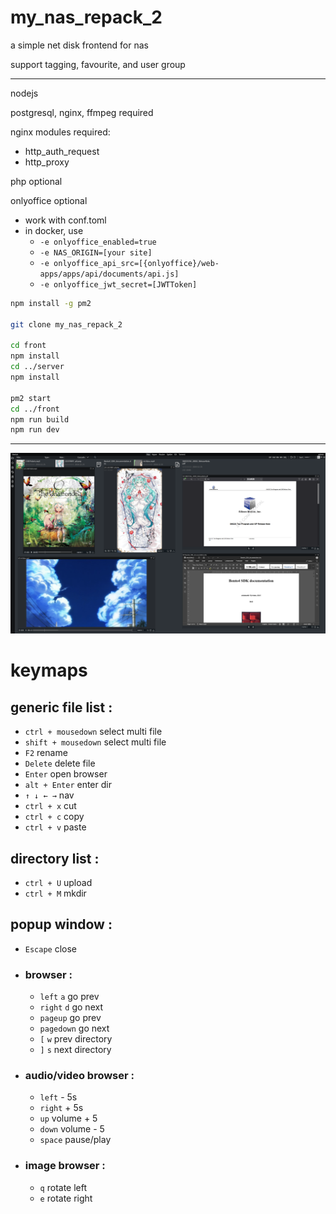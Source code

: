 # my_nas_repack_2

a simple net disk frontend for nas

support tagging, favourite, and user group

-- --
nodejs

postgresql, nginx, ffmpeg required

nginx modules required:
  - http_auth_request
  - http_proxy

php optional

onlyoffice optional
  - work with conf.toml
  - in docker, use
    - `-e onlyoffice_enabled=true`
    - `-e NAS_ORIGIN=[your site]`  
    - `-e onlyoffice_api_src=[{onlyoffice}/web-apps/apps/api/documents/api.js]` 
    - `-e onlyoffice_jwt_secret=[JWTToken]` 
    

```bash
npm install -g pm2

git clone my_nas_repack_2

cd front
npm install
cd ../server
npm install

pm2 start
cd ../front
npm run build
npm run dev

```

-- --

![sample](/resource/readme/img.png)

# keymaps

## generic file list :
- `ctrl + mousedown` select multi file
- `shift + mousedown` select multi file
- `F2` rename
- `Delete` delete file
- `Enter` open browser
- `alt + Enter` enter dir
- `↑ ↓ ← →` nav
- `ctrl + x` cut
- `ctrl + c` copy
- `ctrl + v` paste

## directory list :
- `ctrl + U` upload
- `ctrl + M` mkdir

## popup window :
- `Escape` close
- ### browser :
  - `left` `a` go prev 
  - `right` `d` go next
  - `pageup` go prev
  - `pagedown` go next
  - `[` `w` prev directory
  - `]` `s` next directory
- ### audio/video browser :
  - `left` - 5s
  - `right` + 5s
  - `up` volume + 5
  - `down` volume - 5
  - `space` pause/play
- ### image browser :
  - `q` rotate left 
  - `e` rotate right 
